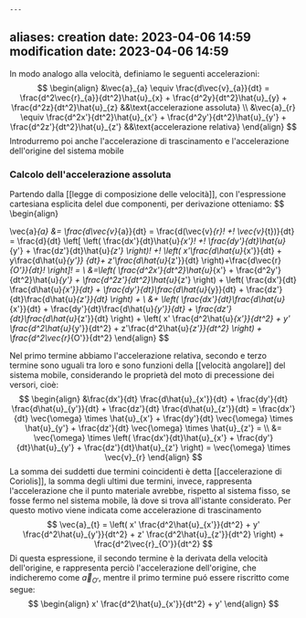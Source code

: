 	---
aliases: 
creation date: 2023-04-06 14:59
modification date: 2023-04-06 14:59
---

In modo analogo alla velocità, definiamo le seguenti accelerazioni:
$$
\begin{align}
&\vec{a}_{a} \equiv \frac{d\vec{v}_{a}}{dt} = \frac{d^2\vec{r}_{a}}{dt^2}\hat{u}_{x} + \frac{d^2y}{dt^2}\hat{u}_{y} + \frac{d^2z}{dt^2}\hat{u}_{z}  &&\text{accelerazione assoluta}   \\
&\vec{a}_{r} \equiv \frac{d^2x'}{dt^2}\hat{u}_{x'} + \frac{d^2y'}{dt^2}\hat{u}_{y'} + \frac{d^2z'}{dt^2}\hat{u}_{z'}  &&\text{accelerazione relativa}
\end{align}
$$
Introdurremo poi anche l'accelerazione di trascinamento e l'accelerazione dell'origine del sistema mobile


### Calcolo dell'accelerazione assoluta
Partendo dalla [[legge di composizione delle velocità]], con l'espressione cartesiana esplicita delel due componenti, per derivazione otteniamo:
$$
\begin{align}

\vec{a}_{a} &= \frac{d\vec{v}_{a}}{dt} = \frac{d(\vec{v}_{r}\! +\! \vec{v}_{t})}{dt} = \frac{d}{dt} \left[ \left( \frac{dx'}{dt}\hat{u}_{x'}\! +\! \frac{dy'}{dt}\hat{u}_{y'} + \frac{dz'}{dt}\hat{u}_{z'}    \right)\! +\! \left( x'\frac{d\hat{u}_{x'}}{dt} + y\frac{d\hat{u}_{y'}} {dt}+ z'\frac{d\hat{u}_{z'}}{dt}    \right)+\frac{d\vec{r}_{O'}}{dt}\!  \right]\!   = \\
&=\left( \frac{d^2x'}{dt^2}\hat{u}_{x'} + \frac{d^2y'}{dt^2}\hat{u}_{y'} + \frac{d^2z'}{dt^2}\hat{u}_{z'}    \right) + \left( \frac{dx'}{dt} \frac{d\hat{u}_{x'}}{dt} + \frac{dy'}{dt}\frac{d\hat{u}_{y}}{dt} + \frac{dz'}{dt}\frac{d\hat{u}_{z'}}{dt}       \right) + \\
&+ \left( \frac{dx'}{dt}\frac{d\hat{u}_{x'}}{dt} + \frac{dy'}{dt}\frac{d\hat{u}_{y'}}{dt} + \frac{dz'}{dt}\frac{d\hat{u}_{z'}}{dt}       \right) + \left( x' \frac{d^2\hat{u}_{x'}}{dt^2} + y' \frac{d^2\hat{u}_{y'}}{dt^2} + z'\frac{d^2\hat{u}_{z'}}{dt^2}   \right) + \frac{d^2\vec{r}_{O'}}{dt^2} 
\end{align}
$$

Nel primo termine abbiamo l'accelerazione relativa, 
secondo e terzo termine sono uguali tra loro e sono funzioni della [[velocità angolare]] del sistema mobile, considerando le proprietà del moto di precessione dei versori, cioè: 
$$ \begin{align}
&\frac{dx'}{dt} \frac{d\hat{u}_{x'}}{dt} + \frac{dy'}{dt} \frac{d\hat{u}_{y'}}{dt} + \frac{dz'}{dt} \frac{d\hat{u}_{z'}}{dt} = \frac{dx'}{dt} \vec{\omega} \times \hat{u}_{x'} + \frac{dy'}{dt} \vec{\omega} \times \hat{u}_{y'} + \frac{dz'}{dt} \vec{\omega} \times \hat{u}_{z'} = \\
&=         \vec{\omega} \times \left( \frac{dx'}{dt}\hat{u}_{x'} + \frac{dy'}{dt}\hat{u}_{y'} + \frac{dz'}{dt}\hat{u}_{z'}    \right) = \vec{\omega} \times \vec{v}_{r}
\end{align} $$
La somma dei suddetti due termini coincidenti è detta [[accelerazione di Coriolis]], la somma degli ultimi due termini, invece, rappresenta l'accelerazione che il punto materiale avrebbe, rispetto al sistema fisso, se fosse fermo nel sistema mobile, là dove si trova all'istante considerato. Per questo motivo viene indicata come accelerazione di trascinamento
$$
\vec{a}_{t} = \left( x' \frac{d^2\hat{u}_{x'}}{dt^2} + y' \frac{d^2\hat{u}_{y'}}{dt^2} + z' \frac{d^2\hat{u}_{z'}}{dt^2}    \right) + \frac{d^2\vec{r}_{O'}}{dt^2} 
$$
Di questa espressione, il secondo termine è la derivata della velocità dell'origine, e rappresenta perciò l'accelerazione dell'origine, che indicheremo come $\vec{a}_{O'}$, mentre il primo termine puó essere riscritto come segue:
$$
\begin{align}
x' \frac{d^2\hat{u}_{x'}}{dt^2} + y' 
\end{align}
$$
